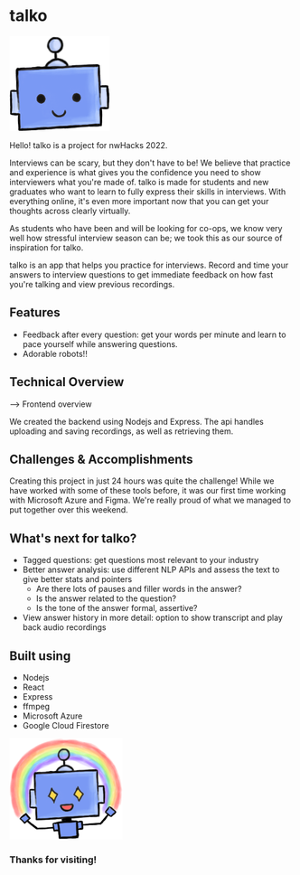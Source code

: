 # talko

![alt text](https://github.com/nwhacks-2022/.github/blob/main/assets/smile.png?raw=true)

Hello! talko is a project for nwHacks 2022.

Interviews can be scary, but they don't have to be! We believe that practice and experience is what gives you the
confidence you need to show interviewers what you're made of. talko is made for students and new graduates who want to
learn to fully express their skills in interviews. With everything online, it's even more important now that you can
get your thoughts across clearly virtually.

As students who have been and will be looking for co-ops, we know very well how stressful interview season can be;
we took this as our source of inspiration for talko.

talko is an app that helps you practice for interviews. Record and time your answers to interview questions to get
immediate feedback on how fast you're talking and view previous recordings.

## Features
- Feedback after every question: get your words per minute and learn to pace yourself while answering questions.
- Adorable robots!!

## Technical Overview
--> Frontend overview

We created the backend using Nodejs and Express. The api handles uploading and saving recordings, as well as retrieving them.

## Challenges & Accomplishments
Creating this project in just 24 hours was quite the challenge! While we have worked with some of these tools before,
it was our first time working with Microsoft Azure and Figma. We're really proud of what we managed to put together over
this weekend.

## What's next for talko?
- Tagged questions: get questions most relevant to your industry
- Better answer analysis: use different NLP APIs and assess the text to give better stats and pointers
  - Are there lots of pauses and filler words in the answer?
  - Is the answer related to the question?
  - Is the tone of the answer formal, assertive?
- View answer history in more detail: option to show transcript and play back audio recordings

## Built using
- Nodejs
- React
- Express
- ffmpeg
- Microsoft Azure
- Google Cloud Firestore

 <img src="https://github.com/nwhacks-2022/.github/blob/main/assets/rainbow.png?raw=true" alt="drawing" width="200"/>

### Thanks for visiting!
